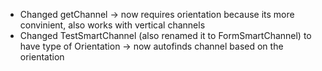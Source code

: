 * Changed getChannel -> now requires orientation because its more convinient, also works with vertical channels
* Changed TestSmartChannel (also renamed it to FormSmartChannel) to have type of Orientation -> now autofinds channel based on the orientation